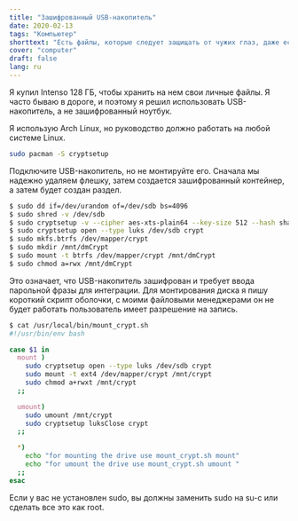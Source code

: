 ```yaml
---
title: "Зашифрованный USB-накопитель"
date: 2020-02-13
tags: "Компьютер"
shorttext: "Есть файлы, которые следует защищать от чужих глаз, даже если вы находитесь в движении. Я покажу, как зашифрована ваша флешка."
cover: "computer"
draft: false
lang: ru
---
```


Я купил Intenso 128 ГБ, чтобы хранить на нем свои личные файлы. Я часто бываю в дороге, и поэтому я решил использовать USB-накопитель, а не зашифрованный ноутбук. 

Я использую Arch Linux, но руководство должно работать на любой системе Linux.

```bash
sudo pacman -S cryptsetup
```

Подключите USB-накопитель, но не монтируйте его. Сначала мы надежно удаляем флешку, затем создается зашифрованный контейнер, а затем будет создан раздел.

```bash
$ sudo dd if=/dev/urandom of=/dev/sdb bs=4096
$ sudo shred -v /dev/sdb
$ sudo cryptsetup -v --cipher aes-xts-plain64 --key-size 512 --hash sha512 --iter-time 5000 --use-random --verify-passphrase luksFormat /dev/sdb
$ sudo cryptsetup open --type luks /dev/sdb crypt
$ sudo mkfs.btrfs /dev/mapper/crypt
$ sudo mkdir /mnt/dmCrypt
$ sudo mount -t btrfs /dev/mapper/crypt /mnt/dmCrypt
$ sudo chmod a=rwx /mnt/dmCrypt
```

Это означает, что USB-накопитель зашифрован и требует ввода парольной фразы для интеграции. Для монтирования диска я пишу короткий скрипт оболочки, с моими файловыми менеджерами он не будет работать пользователь имеет разрешение на запись.

```bash
$ cat /usr/local/bin/mount_crypt.sh
#!/usr/bin/env bash

case $1 in
  mount )
    sudo cryptsetup open --type luks /dev/sdb crypt
    sudo mount -t ext4 /dev/mapper/crypt /mnt/crypt
    sudo chmod a+rwxt /mnt/crypt
  ;;

  umount)
    sudo umount /mnt/crypt
    sudo cryptsetup luksClose crypt
  ;;

  *)
    echo "for mounting the drive use mount_crypt.sh mount"
    echo "for umount the drive use mount_crypt.sh umount "
  ;;
esac
```

Если у вас не установлен sudo, вы должны заменить sudo на su-c или сделать все это как root.
